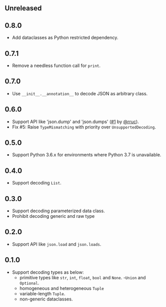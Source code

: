 ## Unreleased


## 0.8.0

- Add dataclasses as Python restricted dependency.


## 0.7.1

- Remove a needless function call for `print`.


## 0.7.0

- Use `__init__.__annotation__` to decode JSON as arbitrary class.


## 0.6.0

- Support API like 'json.dump' and 'json.dumps' ([#1][issue-001] by [@rruc][user-rruc]).
- Fix #5: Raise `TypeMismatching` with priority over `UnsupportedDecoding`.


## 0.5.0

- Support Python 3.6.x for environments where Python 3.7 is unavailable.


## 0.4.0

- Support decoding `List`.


## 0.3.0

- Support decoding parameterized data class.
- Prohibit decoding generic and raw type


## 0.2.0

- Support API like `json.load` and `json.loads`.


## 0.1.0

- Support decoding types as below:
    - primitive types like `str`, `int`, `float`, `bool` and `None`.
    -`Union` and `Optional`.
    - homogeneous and heterogeneous `Tuple`
    - variable-length `Tuple`.
    - non-generic dataclasses.

[issue-001]: https://github.com/mitsuse/typedjson-python/pull/1
[user-rruc]: https://github.com/rruc
